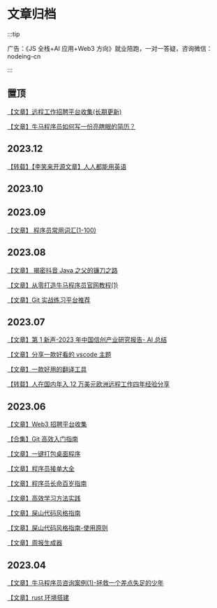 # 文章归档

:::tip

广告：《JS 全栈+AI 应用+Web3 方向》就业陪跑，一对一答疑，咨询微信：nodeing-cn

:::

## 置顶

[【文章】远程工作招聘平台收集(长期更新)](/article/job/index.html)

[【文章】牛马程序员如何写一份亮瞎眼的简历？](/article/interview/index.md)

## 2023.12

[【转载】【李笑来开源文章】人人都能用英语](/article/2023.12/everyone-can-use-english/README.md)

## 2023.10

<!-- [【文章】 推荐一款跨平台好用的终端工具 ](/article/2023.10/1.html) -->

## 2023.09

[【文章】 程序员常用词汇(1-100)](/article/2023.09/1.html)

## 2023.08

[【文章】 揭密抖音 Java 之父的镰刀之路](/article/2023.08/3.html)

[【文章】从零打造牛马程序员官网教程(1)](/article/2023.08/1.html)

[【文章】Git 实战练习平台推荐](/article/2023.08/2.html)

## 2023.07

[【文章】第 1 新声-2023 年中国信创产业研究报告- AI 总结](/article/2023.07/6.html)

[【文章】分享一款好看的 vscode 主题](/article/2023.07/5.html)

[【文章】一款好用的翻译工具](/article/2023.07/1.html)

[【转载】人在国内年入 12 万美元欧洲远程工作四年经验分享](/article/2023.07/3.html)

## 2023.06

[【文章】Web3 招聘平台收集](/article/2023.06/9.html)

[【合集】Git 高效入门指南](/learn-path/fe/git-github/chapter1/1.html)

[【文章】一键打包桌面程序](/article/2023.06/7.html)

[【文章】程序员接单大全](/article/2023.06/6.html)

[【文章】程序员长命百岁指南](/article/2023.06/2.html)

[【文章】高效学习方法实践](/article/2023.06/5.html)

[【文章】屎山代码风格指南](/article/2023.06/1.html)

[【文章】屎山代码风格指南-使用原则](/article/2023.06/3.html)

[【文章】周报生成器](/article/2023.06/4.html)

## 2023.04

[【文章】牛马程序员咨询案例(1)-拯救一个差点失足的少年](/article/2023.04/1.html)

[【文章】rust 环境搭建](/article/rust-learn/chapter1/1.html)
